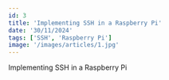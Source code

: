 ```yaml
---
id: 3
title: 'Implementing SSH in a Raspberry Pi'
date: '30/11/2024'
tags: ['SSH', 'Raspberry Pi']
image: '/images/articles/1.jpg'
---
```


Implementing SSH in a Raspberry Pi

